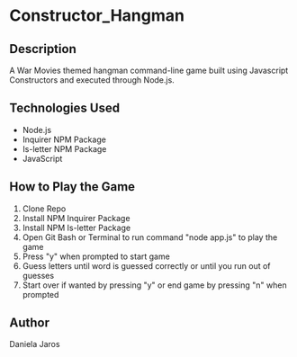 # Constructor_Hangman

## Description
A War Movies themed hangman command-line game built using Javascript Constructors and executed through Node.js.

## Technologies Used
* Node.js
* Inquirer NPM Package
* Is-letter NPM Package
* JavaScript

## How to Play the Game
1. Clone Repo
2. Install NPM Inquirer Package
3. Install NPM Is-letter Package
4. Open Git Bash or Terminal to run command "node app.js" to play the game
5. Press "y" when prompted to start game
6. Guess letters until word is guessed correctly or until you run out of guesses
7. Start over if wanted by pressing "y" or end  game by pressing "n" when prompted

## Author 
Daniela Jaros